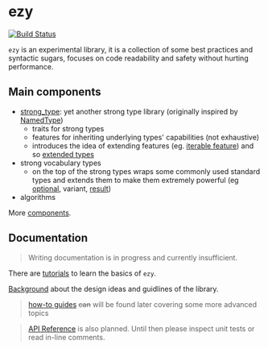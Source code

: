 ezy
===

[![Build Status](https://travis-ci.com/titapo/ezy.svg?branch=master)](https://travis-ci.com/titapo/ezy)

`ezy` is an experimental library, it is a collection of some best practices and syntactic sugars, focuses on
code readability and safety without hurting performance.

## Main components

- [strong_type](doc/tutorial/01_strong_type.md): yet another strong type library (originally inspired by [NamedType](https://github.com/joboccara/NamedType))
  - traits for strong types
  - features for inheriting underlying types' capabilities (not exhaustive)
  - introduces the idea of extending features (eg. [iterable feature](doc/tutorial/03_iterable.md)) and so [extended types](doc/tutorial/04_extended_type.md)
- strong vocabulary types
  - on the top of the strong types wraps some commonly used standard types and extends them to make them extremely powerful (eg [optional](doc/tutorial/06_optional.md), variant, [result](doc/tutorial/07_result.md))
- algorithms

More [components](doc/discussion/components.md).

## Documentation

> Writing documentation is in progress and currently insufficient.

There are [tutorials](doc/tutorial/) to learn the basics of `ezy`.

[Background](doc/discussion/) about the design ideas and guidlines of the library.

> [how-to guides](doc/howto/?) ~~can~~ will be found later covering some more advanced topics

> [API Reference](doc/reference/?) is also planned. Until then please inspect unit tests or read in-line comments.
